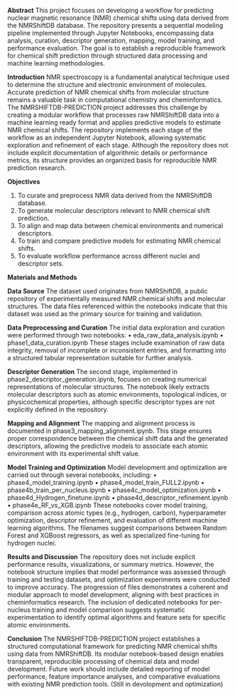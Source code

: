 **Abstract**
This project focuses on developing a workflow for predicting nuclear magnetic resonance (NMR) chemical shifts using data derived from the NMRShiftDB database. The repository presents a sequential modeling pipeline implemented through Jupyter Notebooks, encompassing data analysis, curation, descriptor generation, mapping, model training, and performance evaluation. The goal is to establish a reproducible framework for chemical shift prediction through structured data processing and machine learning methodologies.

**Introduction**
NMR spectroscopy is a fundamental analytical technique used to determine the structure and electronic environment of molecules. Accurate prediction of NMR chemical shifts from molecular structure remains a valuable task in computational chemistry and cheminformatics. The NMRSHIFTDB-PREDICTION project addresses this challenge by creating a modular workflow that processes raw NMRShiftDB data into a machine learning ready format and applies predictive models to estimate NMR chemical shifts.
The repository implements each stage of the workflow as an independent Jupyter Notebook, allowing systematic exploration and refinement of each stage. Although the repository does not include explicit documentation of algorithmic details or performance metrics, its structure provides an organized basis for reproducible NMR prediction research.

**Objectives**
1.	To curate and preprocess NMR data derived from the NMRShiftDB database.
2.	To generate molecular descriptors relevant to NMR chemical shift prediction.
3.	To align and map data between chemical environments and numerical descriptors.
4.	To train and compare predictive models for estimating NMR chemical shifts.
5.	To evaluate workflow performance across different nuclei and descriptor sets.

**Materials and Methods**

**Data Source**
The dataset used originates from NMRShiftDB, a public repository of experimentally measured NMR chemical shifts and molecular structures. The data files referenced within the notebooks indicate that this dataset was used as the primary source for training and validation.

**Data Preprocessing and Curation**
The initial data exploration and curation were performed through two notebooks:
•	eda_raw_data_analysis.ipynb
•	phase1_data_curation.ipynb
These stages include examination of raw data integrity, removal of incomplete or inconsistent entries, and formatting into a structured tabular representation suitable for further analysis.

**Descriptor Generation**
The second stage, implemented in phase2_descriptor_generation.ipynb, focuses on creating numerical representations of molecular structures. The notebook likely extracts molecular descriptors such as atomic environments, topological indices, or physicochemical properties, although specific descriptor types are not explicitly defined in the repository.

**Mapping and Alignment**
The mapping and alignment process is documented in phase3_mapping_alignment.ipynb. This stage ensures proper correspondence between the chemical shift data and the generated descriptors, allowing the predictive models to associate each atomic environment with its experimental shift value.

**Model Training and Optimization**
Model development and optimization are carried out through several notebooks, including:
•	phase4_model_training.ipynb
•	phase4_model_train_FULL2.ipynb
•	phase4b_train_per_nucleus.ipynb
•	phase4c_model_optimization.ipynb
•	phase4d_Hydrogen_finetune.ipynb
•	phase4d_descriptor_refinement.ipynb
•	phase4e_RF_vs_XGB.ipynb
These notebooks cover model training, comparison across atomic types (e.g., hydrogen, carbon), hyperparameter optimization, descriptor refinement, and evaluation of different machine learning algorithms. The filenames suggest comparisons between Random Forest and XGBoost regressors, as well as specialized fine-tuning for hydrogen nuclei.

**Results and Discussion**
The repository does not include explicit performance results, visualizations, or summary metrics. However, the notebook structure implies that model performance was assessed through training and testing datasets, and optimization experiments were conducted to improve accuracy.
The progression of files demonstrates a coherent and modular approach to model development, aligning with best practices in cheminformatics research. The inclusion of dedicated notebooks for per-nucleus training and model comparison suggests systematic experimentation to identify optimal algorithms and feature sets for specific atomic environments.

**Conclusion**
The NMRSHIFTDB-PREDICTION project establishes a structured computational framework for predicting NMR chemical shifts using data from NMRShiftDB. Its modular notebook-based design enables transparent, reproducible processing of chemical data and model development.
Future work should include detailed reporting of model performance, feature importance analyses, and comparative evaluations with existing NMR prediction tools. (Still in devolopment and optimization)
